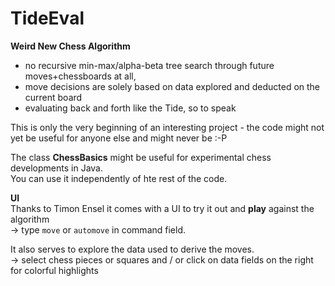# TideEval
**Weird New Chess Algorithm**  
- no recursive min-max/alpha-beta tree search through future moves+chessboards at all,  
- move decisions are solely based on data explored and deducted on the current board  
- evaluating back and forth like the Tide, so to speak  

This is only the very beginning of an interesting project - the code might not yet be useful for anyone else and might never be :-P

The class **ChessBasics** might be useful for experimental chess developments in Java.  
You can use it independently of hte rest of the code.

**UI**  
Thanks to Timon Ensel it comes with a UI to try it out and **play** against the algorithm  
  -> type `move` or `automove` in command field.

It also serves to explore the data used to derive the moves.  
  -> select chess pieces or squares and / or click on data fields on the right for colorful highlights
